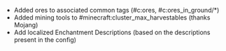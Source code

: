 * Added ores to associated common tags (#c:ores, #c:ores_in_ground/*)
* Added mining tools to #minecraft:cluster_max_harvestables (thanks Mojang)
* Add localized Enchantment Descriptions (based on the descriptions present in the config)